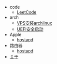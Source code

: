 - <i class="nf nf-md-code_braces_box"></i>code
  - [LeetCode](/code/leetcode.md)
- <i class="nf nf-linux-archlinux"></i>arch
  - [VPS安装archlinux](/arch/install-archlinux-on-vps.md)
  - [UEFI安全启动](/arch/secure-boot.md)
- <i class="nf nf-md-router_wireless"></i>Apple
  - [hostapd](/apple/vmware-fusion.md)
- <i class="nf nf-md-router_wireless"></i>路由器
  - [hostapd](/router/hostapd.md)
- <i class="nf nf-md-home"></i>[关于](/README.md)
